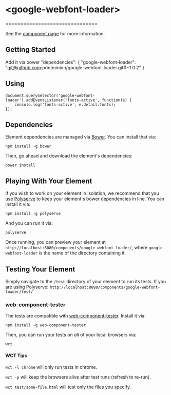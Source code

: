 # &lt;google-webfont-loader&gt;
===============================

See the [component page](http://printminion.github.io/google-webfont-loader) for more information.


## Getting Started
Add it via bower
  "dependencies": {
    "google-webfont-loader": "git@github.com:printminion/google-webfont-loader.git#~1.0.2"
  }
  

## Using
 <google-webfont-loader fonts="Droid Sans,Droid Serif"></google-webfont-loader>

    document.querySelector('google-webfont-loader').addEventListener('fonts-active', function(e) {
        console.log('fonts-active', e.detail.fonts);
    });
    

## Dependencies

Element dependencies are managed via [Bower](http://bower.io/). You can
install that via:

    npm install -g bower

Then, go ahead and download the element's dependencies:

    bower install


## Playing With Your Element

If you wish to work on your element in isolation, we recommend that you use
[Polyserve](https://github.com/PolymerLabs/polyserve) to keep your element's
bower dependencies in line. You can install it via:

    npm install -g polyserve

And you can run it via:

    polyserve

Once running, you can preview your element at
`http://localhost:8080/components/google-webfont-loader/`, where `google-webfont-loader` is the name of the directory containing it.


## Testing Your Element

Simply navigate to the `/test` directory of your element to run its tests. If
you are using Polyserve: `http://localhost:8080/components/google-webfont-loader/test/`

### web-component-tester

The tests are compatible with [web-component-tester](https://github.com/Polymer/web-component-tester).
Install it via:

    npm install -g web-component-tester

Then, you can run your tests on _all_ of your local browsers via:

    wct

#### WCT Tips

`wct -l chrome` will only run tests in chrome.

`wct -p` will keep the browsers alive after test runs (refresh to re-run).

`wct test/some-file.html` will test only the files you specify.
